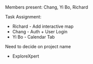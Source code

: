 Members present: Chang, Yi Bo, Richard

Task Assignment:
* Richard - Add interactive map
* Chang - Auth + User Login
* Yi Bo - Calendar Tab

Need to decide on project name
* ExploreXpert
